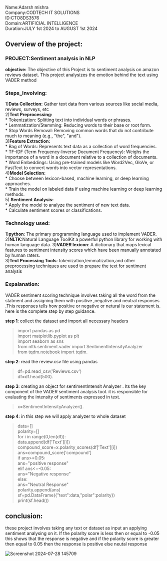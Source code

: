 

Name:Adarsh mishra  
Company:CODTECH IT SOLUTIONS  
ID:CTO8DS3576  
Domain:ARTIFICIAL INTELLIGENCE    
Duration:JULY 1st 2024 to AUGUST 1st 2024  

## Overview of the project:
### PROJECT:Sentiment analysis in NLP
__objective:__
The objective of this Project is to sentiment analysis on amazon reviews dataset. This project analysizes the emotion behind the text using VADER method  
### Steps_Involving:  
1)__Data Collection:__ Gather text data from various sources like social media, reviews, surveys, etc  
2)__Text Preprocessing:__  
       * Tokenization: Splitting text into individual words or phrases.  
       * Lemmatization/Stemming: Reducing words to their base or root form.   
       * Stop Words Removal: Removing common words that do not contribute much to meaning (e.g., "the", "and").   
3)__Feature Extraction:__   
       * Bag of Words: Represents text data as a collection of word frequencies.  
       * TF-IDF (Term Frequency-Inverse Document Frequency): Weighs the importance of a word in a document relative to a collection of documents.  
       *  Word Embeddings: Using pre-trained models like Word2Vec, GloVe, or FastText to convert words into vector representations.  
4)__Model Selection:__  
       * Choose between lexicon-based, machine learning, or deep learning approaches.  
       * Train the model on labeled data if using machine learning or deep learning methods.  
5) __Sentiment Analysis:__  
       * Apply the model to analyze the sentiment of new text data.  
       * Calculate sentiment scores or classifications.  

### Technology used:  
1)__python__: The primary programming language used to implement VADER.  
2)__NLTK__:Natural Language ToolKit a powerful python library for working with human language data.
3)__VADER lexicon__: A dictionary that maps lexical features to sentiment intensity scores which have been manually annotated by human raters.  
3)__Text Processing Tools__: tokenization,lemmatization,and other preprocessing techniques are used to prepare the text for sentiment analysis

### Expalanation:
 VADER sentiment scoring technique involves taking all the word from the statment and assigning them with positive ,negative and neutral responses .This responses
 tells how positive or negative or netural is our statement is.  
 here is the complete step by step guidance.  

__step 1__: collect the dataset and import all necessary headers  

>import pandas as pd  
import matplotlib.pyplot as plt  
import seaborn as sns  
from nltk.sentiment.vader import SentimentIntensityAnalyzer  
from tqdm.notebook import tqdm.  

__step 2__: read the review.csv file using pandas 

>df=pd.read_csv('Reviews.csv')  
 df=df.head(500).

__step 3__: creating an object for sentimentIntensit Analyzer . Its the key component of the VADER sentiment analysis tool. it is responsible for 
 evaluating the intensity of sentiments expressed in text. 

  >x=SentimentIntensityAnalyzer().


__step 4__: in this step we will apply analyzer to whole dataset

>data=[]  
polarity=[]  
for i in range(0,len(df)):  
    data.append(df['Text'][i])  
    compound_score=x.polarity_scores(df['Text'][i])   
    ans=compound_score['compound']  
    if ans>=0.05:  
        ans="positive response"  
    elif ans<=-0.05:  
        ans="Negative response"  
    else:  
        ans="Neutral Response"  
    polarity.append(ans)  
sf=pd.DataFrame({"text":data,"polar":polarity})  
print(sf.head())

## conclusion:
   these project involves taking any text or dataset as input an applying  sentiment analysing on it. If the polarity score is less then or equal to -0.05 this shows that the response is negative 
   and if the polarity score is greater then equal to 0.05 then the response is positive else neutal response



![Screenshot 2024-07-28 145709](https://github.com/user-attachments/assets/71462c99-8bc9-4b95-8844-8500e03518dc)



